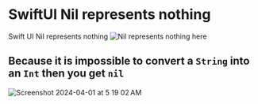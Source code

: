 # SwiftUI Nil represents nothing
Swift UI Nil represents nothing
![Nil represents nothing here](https://github.com/danielurra/Swift-UI-Nil-represents-nothing/assets/51704179/1c2c02b0-36e5-45da-81ad-d9516d76510e)

## Because it is impossible to convert a `String` into an `Int` then you get `nil`
![Screenshot 2024-04-01 at 5 19 02 AM](https://github.com/danielurra/Swift-UI-Nil-represents-nothing/assets/51704179/b988466c-db04-46f7-b7e9-08be4cd53b16)

